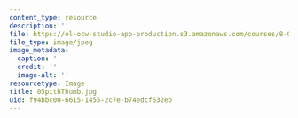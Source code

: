 ```yaml
---
content_type: resource
description: ''
file: https://ol-ocw-studio-app-production.s3.amazonaws.com/courses/8-02-physics-ii-electricity-and-magnetism-spring-2007/f94bbc00661514552c7eb74edcf632eb_05pithThumb.jpg
file_type: image/jpeg
image_metadata:
  caption: ''
  credit: ''
  image-alt: ''
resourcetype: Image
title: 05pithThumb.jpg
uid: f94bbc00-6615-1455-2c7e-b74edcf632eb
---
```

